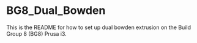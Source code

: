 # BG8_Dual_Bowden
This is the README for how to set up dual bowden extrusion on the Build Group 8 (BG8) Prusa i3.
